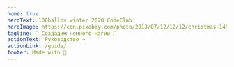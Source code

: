 ```yaml
---
home: true
heroText: 100ballov winter 2020 CodeClub
heroImage: https://cdn.pixabay.com/photo/2013/07/12/12/12/christmas-145319_960_720.png
tagline: 🎁 Создадим немного магии 🎅
actionText: Руководство →
actionLink: /guide/
footer: Made with 🍪
---
```

